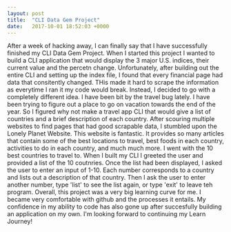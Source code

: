 ```yaml
---
layout: post
title:  "CLI Data Gem Project"
date:   2017-10-01 18:52:03 +0000
---
```



After a week of hacking away, I can finally say that I have successfully finished my CLI Data Gem Project. When I started this project I wanted to build a CLI application that would display the 3 major U.S. indices, their current value and the percetn change. Unfortunately, after building out the entire CLI and setting up the index file, I found that every financial page had data that consitently changed. THis made it hard to scrape the information as everytime I ran it my code would break. Instead, I decided to go with a completely different idea. I have been bit by the travel bug lately. I have been trying to figure out a place to go on vacation towards the end of the year. So I figured why not make a travel app CLI that would give a list of countries and a brief description of each country. After scouring multiple websites to find pages that had good scrapable data, I stumbled upon the Lonely Planet Website. This website is fantastic. It provides so many articles that contain some of the best locations to travel, best foods in each country, activities to do in each country, and much much more. I went with the 10 best countries to travel to. 
When I built my CLI I greeted the user and provided a list of the 10 coutnries. Once the list had been displayed, I asked the user to enter an input of 1-10. Each number corresponds to a country and lists out a description of that country. Then I ask the user to enter another number, type 'list' to see the list again, or type 'exit' to leave teh program.
Overall, this project was a very big learning curve for me. I became very comfortable with github and the processes it entails. My confidence in my ability to code has also gone up after succesfully building an application on my own. I'm looking forward to continuing my Learn Journey!
